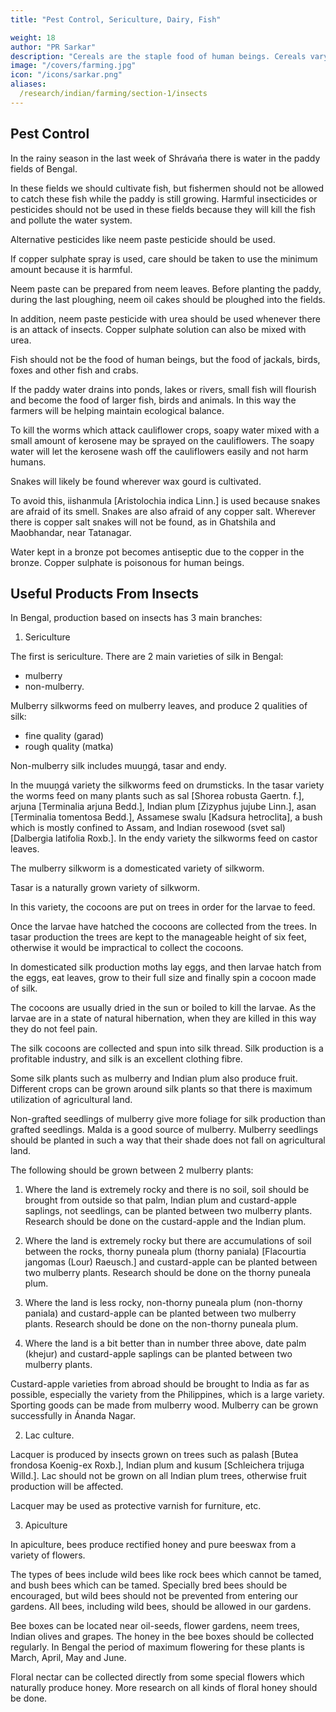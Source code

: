 ```yaml
---
title: "Pest Control, Sericulture, Dairy, Fish"

weight: 18
author: "PR Sarkar"
description: "Cereals are the staple food of human beings. Cereals vary in their type, nutritional value and use. "
image: "/covers/farming.jpg"
icon: "/icons/sarkar.png"
aliases:
  /research/indian/farming/section-1/insects
---
```



## Pest Control

In the rainy season in the last week of Shrávańa there is water in the paddy fields of Bengal. 

In these fields we should cultivate fish, but fishermen should not be allowed to catch these fish while the paddy is still growing. Harmful insecticides or pesticides should not be used in these fields because they will kill the fish and pollute the water system.

Alternative pesticides like neem paste pesticide should be used. 

If copper sulphate spray is used, care should be taken to use the minimum amount because it is harmful. 

Neem paste can be prepared from neem leaves. Before planting the paddy, during the last ploughing, neem oil cakes should be ploughed into the fields. 

In addition, neem paste pesticide with urea should be used whenever there is an attack of insects. Copper sulphate solution can also be mixed with urea.

Fish should not be the food of human beings, but the food of jackals, birds, foxes and other fish and crabs. 

If the paddy water drains into ponds, lakes or rivers, small fish will flourish and become the food of larger fish, birds and animals. In this way the farmers will be helping maintain ecological balance.

<!-- Some special medicines can be prepared for particular crops. For example,  -->

To kill the worms which attack cauliflower crops, soapy water mixed with a small amount of kerosene may be sprayed on the cauliflowers. The soapy water will let the kerosene wash off the cauliflowers easily and not harm humans.

Snakes will likely be found wherever wax gourd is cultivated. 

To avoid this, iishanmula [Aristolochia indica Linn.] is used because snakes are afraid of its smell. Snakes are also afraid of any copper salt. Wherever there is copper salt snakes will not be found, as in Ghatshila and Maobhandar, near Tatanagar. 

Water kept in a bronze pot becomes antiseptic due to the copper in the bronze. Copper sulphate is poisonous for human beings.



## Useful Products From Insects

In Bengal, production based on insects has 3 main branches:

1. Sericulture

The first is sericulture. There are 2 main varieties of silk in Bengal:
- mulberry
- non-mulberry. 

Mulberry silkworms feed on mulberry leaves, and produce 2 qualities of silk:
- fine quality (garad)
- rough quality (matka)

Non-mulberry silk includes muuṋgá, tasar and endy. 

In the muuṋgá variety the silkworms feed on drumsticks. In the tasar variety the worms feed on many plants such as sal [Shorea robusta Gaertn. f.], arjuna [Terminalia arjuna Bedd.], Indian plum [Zizyphus jujube Linn.], asan [Terminalia tomentosa Bedd.], Assamese swalu [Kadsura hetroclita], a bush which is mostly confined to Assam, and Indian rosewood (svet sal) [Dalbergia latifolia Roxb.]. In the endy variety the silkworms feed on castor leaves.

The mulberry silkworm is a domesticated variety of silkworm. 

Tasar is a naturally grown variety of silkworm. 

In this variety, the cocoons are put on trees in order for the larvae to feed. 

Once the larvae have hatched the cocoons are collected from the trees. In tasar production the trees are kept to the manageable height of six feet, otherwise it would be impractical to collect the cocoons.

In domesticated silk production moths lay eggs, and then larvae hatch from the eggs, eat leaves, grow to their full size and finally spin a cocoon made of silk. 

The cocoons are usually dried in the sun or boiled to kill the larvae. As the larvae are in a state of natural hibernation, when they are killed in this way they do not feel pain. 

The silk cocoons are collected and spun into silk thread. Silk production is a profitable industry, and silk is an excellent clothing fibre. 

Some silk plants such as mulberry and Indian plum also produce fruit. Different crops can be grown around silk plants so that there is maximum utilization of agricultural land.

Non-grafted seedlings of mulberry give more foliage for silk production than grafted seedlings. Malda is a good source of mulberry. Mulberry seedlings should be planted in such a way that their shade does not fall on agricultural land.

The following should be grown between 2 mulberry plants:

1. Where the land is extremely rocky and there is no soil, soil should be brought from outside so that palm, Indian plum and custard-apple saplings, not seedlings, can be planted between two mulberry plants. Research should be done on the custard-apple and the Indian plum.

2. Where the land is extremely rocky but there are accumulations of soil between the rocks, thorny puneala plum (thorny paniala) [Flacourtia jangomas (Lour) Raeusch.] and custard-apple can be planted between two mulberry plants. Research should be done on the thorny puneala plum.

3. Where the land is less rocky, non-thorny puneala plum (non-thorny paniala) and custard-apple can be planted between two mulberry plants. Research should be done on the non-thorny puneala plum.

4. Where the land is a bit better than in number three above, date palm (khejur) and custard-apple saplings can be planted between two mulberry plants.

Custard-apple varieties from abroad should be brought to India as far as possible, especially the variety from the Philippines, which is a large variety. Sporting goods can be made from mulberry wood. Mulberry can be grown successfully in Ánanda Nagar.


2. Lac culture. 

Lacquer is produced by insects grown on trees such as palash [Butea frondosa Koenig-ex Roxb.], Indian plum and kusum [Schleichera trijuga Willd.]. Lac should not be grown on all Indian plum trees, otherwise fruit production will be affected. 

Lacquer may be used as protective varnish for furniture, etc.


3. Apiculture

In apiculture, bees produce rectified honey and pure beeswax from a variety of flowers. 

The types of bees include wild bees like rock bees which cannot be tamed, and bush bees which can be tamed. Specially bred bees should be encouraged, but wild bees should not be prevented from entering our gardens. All bees, including wild bees, should be allowed in our gardens.

Bee boxes can be located near oil-seeds, flower gardens, neem trees, Indian olives and grapes. The honey in the bee boxes should be collected regularly. In Bengal the period of maximum flowering for these plants is March, April, May and June.

Floral nectar can be collected directly from some special flowers which naturally produce honey. More research on all kinds of floral honey should be done.

